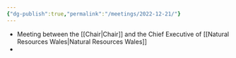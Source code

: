 ```yaml
---
{"dg-publish":true,"permalink":"/meetings/2022-12-21/"}
---
```


- Meeting between the [[Chair\|Chair]] and the Chief Executive of [[Natural Resources Wales\|Natural Resources Wales]]
- 
